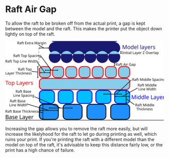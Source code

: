 Raft Air Gap
====
To allow the raft to be broken off from the actual print, a gap is kept between the model and the raft. This makes the printer put the object down lightly on top of the raft.

![Dimensions related to the raft](../images/raft_dimensions.svg)

Increasing the gap allows you to remove the raft more easily, but will increase the likelyhood for the raft to let go during printing as well, which ruins your print. If you're printing the raft with a different model than the model on top of the raft, it's advisable to keep this distance fairly low, or the print has a high chance of failure.